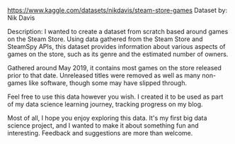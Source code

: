 https://www.kaggle.com/datasets/nikdavis/steam-store-games
Dataset by: Nik Davis

Description:
I wanted to create a dataset from scratch based around games on the Steam Store. Using data gathered from the Steam Store and SteamSpy APIs, this dataset provides information about various aspects of games on the store, such as its genre and the estimated number of owners.

Gathered around May 2019, it contains most games on the store released prior to that date. Unreleased titles were removed as well as many non-games like software, though some may have slipped through.

Feel free to use this data however you wish. I created it to be used as part of my data science learning journey, tracking progress on my blog.

Most of all, I hope you enjoy exploring this data. It's my first big data science project, and I wanted to make it about something fun and interesting. Feedback and suggestions are more than welcome.